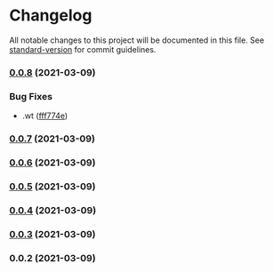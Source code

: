 # Changelog

All notable changes to this project will be documented in this file. See [standard-version](https://github.com/conventional-changelog/standard-version) for commit guidelines.

### [0.0.8](https://github.com/r3tard/wt-fragment/compare/v0.0.7...v0.0.8) (2021-03-09)


### Bug Fixes

* .wt ([fff774e](https://github.com/r3tard/wt-fragment/commit/fff774e6cfaefa5da0339d7d9812089c9b37a8cc))

### [0.0.7](https://github.com/r3tard/wt-fragment/compare/v0.0.6...v0.0.7) (2021-03-09)

### [0.0.6](https://github.com/r3tard/wt-fragment/compare/v0.0.5...v0.0.6) (2021-03-09)

### [0.0.5](https://github.com/r3tard/wt-fragment/compare/v0.0.4...v0.0.5) (2021-03-09)

### [0.0.4](https://github.com/r3tard/wt-fragment/compare/v0.0.3...v0.0.4) (2021-03-09)

### [0.0.3](https://github.com/r3tard/wt-fragment/compare/v0.0.2...v0.0.3) (2021-03-09)

### 0.0.2 (2021-03-09)
